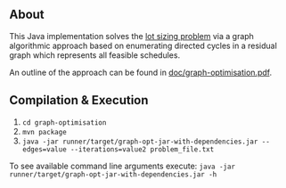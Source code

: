 About
-----
This Java implementation solves the [lot sizing problem](../problem_description.pdf) via a graph algorithmic approach based on enumerating directed cycles in a residual graph which represents all feasible schedules.

An outline of the approach can be found in [doc/graph-optimisation.pdf](doc/graph-optimisation.pdf).

Compilation & Execution
-----------------------

1. `cd graph-optimisation`
2. `mvn package`
3. `java -jar runner/target/graph-opt-jar-with-dependencies.jar --edges=value --iterations=value2 problem_file.txt`

To see available command line arguments execute: `java -jar runner/target/graph-opt-jar-with-dependencies.jar -h`
